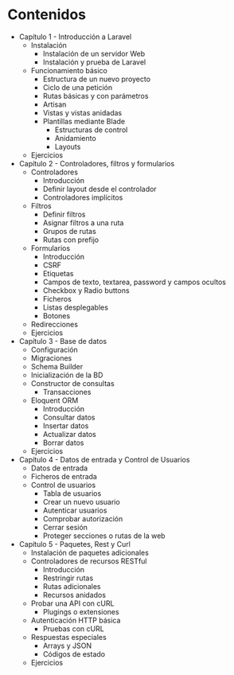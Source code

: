 # Contenidos

* Capítulo 1 - Introducción a Laravel
  * Instalación
    * Instalación de un servidor Web 
    * Instalación y prueba de Laravel
  * Funcionamiento básico
    * Estructura de un nuevo proyecto
    * Ciclo de una petición
    * Rutas básicas y con parámetros
    * Artisan
    * Vistas y vistas anidadas
    * Plantillas mediante Blade
        * Estructuras de control
        * Anidamiento
        * Layouts
  * Ejercicios
* Capítulo 2 - Controladores, filtros y formularios
    * Controladores
        * Introducción
        * Definir layout desde el controlador
        * Controladores implícitos
    * Filtros
        * Definir filtros
        * Asignar filtros a una ruta
        * Grupos de rutas
        * Rutas con prefijo
    * Formularios
        * Introducción
        * CSRF
        * Etiquetas
        * Campos de texto, textarea, password y campos ocultos
        * Checkbox y Radio buttons
        * Ficheros
        * Listas desplegables
        * Botones
    * Redirecciones
    * Ejercicios
* Capítulo 3 - Base de datos
    * Configuración
    * Migraciones
    * Schema Builder
    * Inicialización de la BD
    * Constructor de consultas
        * Transacciones
    * Eloquent ORM
        * Introducción
        * Consultar datos
        * Insertar datos
        * Actualizar datos
        * Borrar datos
    * Ejercicios
* Capítulo 4 - Datos de entrada y Control de Usuarios
    * Datos de entrada
    * Ficheros de entrada
    * Control de usuarios
        * Tabla de usuarios
        * Crear un nuevo usuario
        * Autenticar usuarios
        * Comprobar autorización
        * Cerrar sesión
        * Proteger secciones o rutas de la web
* Capítulo 5 - Paquetes, Rest y Curl
    * Instalación de paquetes adicionales
    * Controladores de recursos RESTful
        * Introducción
        * Restringir rutas
        * Rutas adicionales
        * Recursos anidados
    * Probar una API con cURL
        * Plugings o extensiones
    * Autenticación HTTP básica
        * Pruebas con cURL
    * Respuestas especiales
        * Arrays y JSON
        * Códigos de estado
    * Ejercicios

